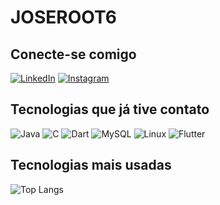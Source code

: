 # JOSEROOT6

## Conecte-se comigo

[![LinkedIn](https://img.shields.io/badge/LinkedIn-000?style=for-the-badge&logo=linkedin&logoColor=0E76A8)](https://www.linkedin.com/in/jose-figueiredo-8b98501b0/)
[![Instagram](https://img.shields.io/badge/Instagram-000?style=for-the-badge&logo=instagram)](https://www.instagram.com/jmf.dev/)

## Tecnologias que já tive contato 

![Java](https://img.shields.io/badge/Java-000?style=for-the-badge&logo=java)
![C](https://img.shields.io/badge/C-000?style=for-the-badge&logo=c)
![Dart](https://img.shields.io/badge/Dart-000?style=for-the-badge&logo=Dart)
![MySQL](https://img.shields.io/badge/MySQL-000?style=for-the-badge&logo=MySQL)
![Linux](https://img.shields.io/badge/Linux-000?style=for-the-badge&logo=Linux)
![Flutter](https://img.shields.io/badge/Flutter-000?style=for-the-badge&logo=Flutter)

## Tecnologias mais usadas

![Top Langs](https://github-readme-stats-git-masterrstaa-rickstaa.vercel.app/api/top-langs/?username=joseroot6&bg_color=000&border_color=30A3DC&title_color=E94D5F&text_color=FFF)

